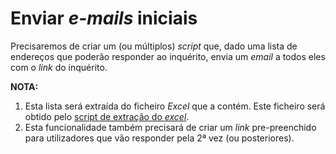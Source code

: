 # Enviar *e-mails* iniciais

Precisaremos de criar um (ou múltiplos) *script* que, dado uma lista de endereços que poderão responder ao inquérito, envia um *email* a todos eles com o *link* do inquérito.

**NOTA:**
1. Esta lista será extraída do ficheiro *Excel* que a contém. Este ficheiro será obtido pelo [script de extração do *excel*](../excel_extraction/readme.md).
2. Esta funcionalidade também precisará de criar um *link* pre-preenchido para utilizadores que vão responder pela 2ª vez (ou posteriores).